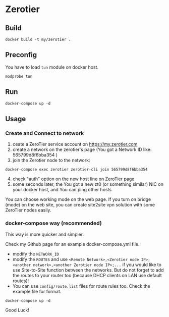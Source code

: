 # Zerotier

## Build

```
docker build -t my/zerotier .
```

## Preconfig

You have to load `tun` module on docker host.

```
modprobe tun
```

## Run

```
docker-compose up -d
```

## Usage

### Create and Connect to network

  1. ceate a ZeroTier service account on https://my.zerotier.com
  2. create a network on the zerotier's page (You got a Network ID like: 565799d8f6bba354 )
  3. join the Zerotier node to the network:
```
docker-compose exec zerotier zerotier-cli join 565799d8f6bba354
```
  4. check "auth" option on the new host line on ZeroTier page
  5. some seconds later, the You got a new zt0 (or something similar) NIC on your docker host, and You can ping other hosts

You can choose working mode on the web page. If you turn on bridge (mode) on the web site, you can create site2site vpn solution with some ZeroTier nodes easily.

### docker-compose way (recommended)

This way is more quicker and simpler.

Check my Github page for an example docker-compose.yml file.

  - modify the `NETWORK_ID`
  - modify the `ROUTES` and use `<Remote Network>,<Zerotier node IP>;<another network>,<another Zerotier node IP>;...` if you would like to use Site-to-Site function between the networks. But do not forget to add the routes to your router too (because DHCP clients on LAN use default routes)!
  - You can use `config/route.list` files for route rules too. Check the example file for format. 

```
docker-compose up -d
```


Good Luck!

